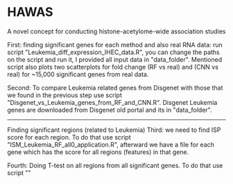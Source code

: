 # HAWAS
A novel concept for conducting histone-acetylome-wide association studies

First: finding significant genes for each method and also real RNA data: run script "Leukemia_diff_expression_IHEC_data.R", you can change the paths on the script and run it, I provided all input data in "data_folder". Mentioned script also plots two scatterplots for fold change (RF vs real) and (CNN vs real) for ~15,000 significant genes from real data.

Second: To compare Leukemia related genes from Disgenet with those that we found in the previous step use script "Disgenet_vs_Leukemia_genes_from_RF_and_CNN.R". Disgenet Leukemia genes are downloaded from Disgenet old portal and its in "data_folder".

____________________________________________________________________________________________________________________________________________

Finding significant regions (related to Leukemia)
Third: we need to find ISP score for each region. To do that use script "ISM_Leukemia_RF_all0_application.R", afterward we have a file for each gene which has the score for all regions (features) in that gene.

Fourth: Doing T-test on all regions from all significant genes. To do that use script ""
